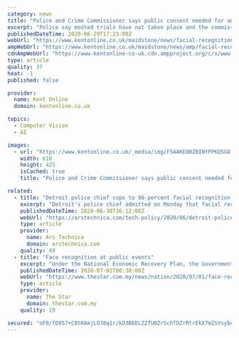 ```yaml
---
category: news
title: "Police and Crime Commissioner says public consent needed for any use of live facial recognition technology in Kent"
excerpt: "Police say mooted trials have not taken place and the commissioner insists support of the public is vital before any system is rolled out."
publishedDateTime: 2020-06-29T17:23:00Z
webUrl: "https://www.kentonline.co.uk/maidstone/news/facial-recognition-tech-needs-public-consent-229508/"
ampWebUrl: "https://www.kentonline.co.uk/maidstone/news/amp/facial-recognition-tech-needs-public-consent-229508/"
cdnAmpWebUrl: "https://www-kentonline-co-uk.cdn.ampproject.org/c/s/www.kentonline.co.uk/maidstone/news/amp/facial-recognition-tech-needs-public-consent-229508/"
type: article
quality: 37
heat: -1
published: false

provider:
  name: Kent Online
  domain: kentonline.co.uk

topics:
  - Computer Vision
  - AI

images:
  - url: "https://www.kentonline.co.uk/_media/img/F5AAKEO0ZBINYPPKQSG8.jpg"
    width: 618
    height: 425
    isCached: true
    title: "Police and Crime Commissioner says public consent needed for any use of live facial recognition technology in Kent"

related:
  - title: "Detroit police chief cops to 96-percent facial recognition error rate"
    excerpt: "Detroit's police chief admitted on Monday that facial recognition technology used by the department misidentifies suspects about 96 percent of the time. It's an eye-opening admission given that the Detroit Police Department is facing criticism for arresting a man based on a bogus match from facial recognition software."
    publishedDateTime: 2020-06-30T16:12:00Z
    webUrl: "https://arstechnica.com/tech-policy/2020/06/detroit-police-chief-admits-facial-recognition-is-wrong-96-of-the-time/"
    type: article
    provider:
      name: Ars Technica
      domain: arstechnica.com
    quality: 49
  - title: "Face recognition at public events"
    excerpt: "Under the National Economic Recovery Plan, the Government has given its conditional consent for live events such as exhibitions, seminars, conferences, workshops and even weddings to take place starting today."
    publishedDateTime: 2020-07-01T00:38:00Z
    webUrl: "https://www.thestar.com.my/news/nation/2020/07/01/face-recognition-at-public-events"
    type: article
    provider:
      name: The Star
      domain: thestar.com.my
    quality: 19

secured: "oF0/fD957+C8tKAmjLOJ8q1r/kD3BbELZZfUOZrSchTDZrRtrEkX7mZsVsybodkF44I091KdAuLNDf6+QbwaCq1OX8aBW9oZzvUiRMpCOAeGUef0JHaYs1EvP7SO9EeXV1/XPVXUDLpPCinmcfi2k7bKe4xf84B45H3lm94sDKc3OHX4UbVyrQbZjtUwfJaXrOEO7IHF0u+ell7EGXFBqdHCrxs4qxuXMxjA30T6j8Vgz3u1Z8cJlHVfforx7J2ejPgJtvxtkZvnenNih8ndKMP96x74D91YaLOQfeRKGPLWo1oRy/mu/+EboB22ryyo4Y52fHhl89qyxQdgTLbnCA==;Ku2kmI9HH2Ygv6S9Tshmhg=="
---
```


